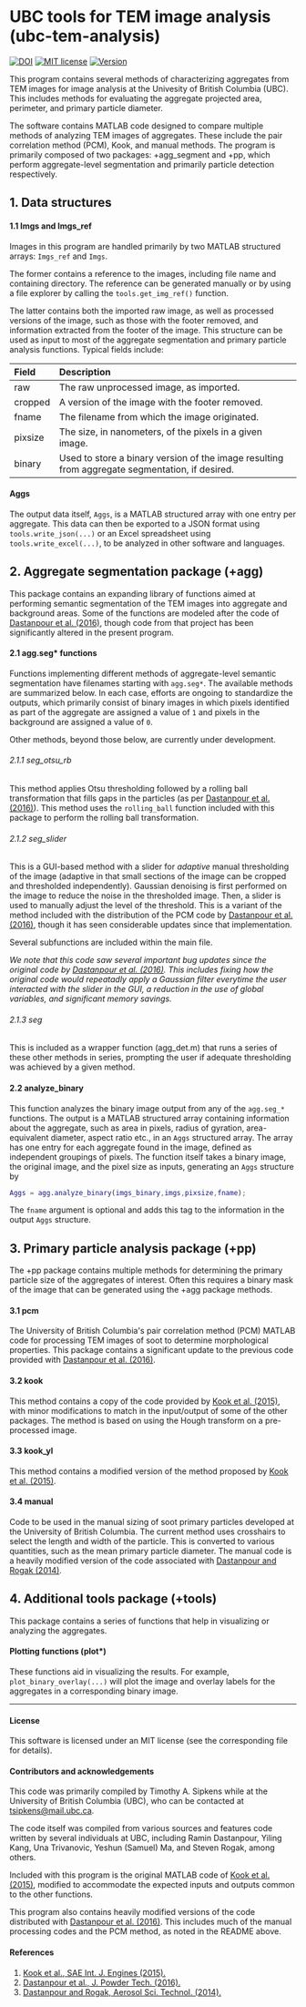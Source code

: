 
# UBC tools for TEM image analysis (ubc-tem-analysis)

[![DOI](https://zenodo.org/badge/190795680.svg)](https://zenodo.org/badge/latestdoi/190795680)
[![MIT license](https://img.shields.io/badge/License-MIT-blue.svg)](https://lbesson.mit-license.org/)
[![Version](https://img.shields.io/badge/Version-0.4+-blue.svg)]()

This program contains several methods of characterizing aggregates from
TEM images for image analysis at the Univesity of British Columbia (UBC).
This includes methods for evaluating the aggregate projected area, perimeter,
and primary particle diameter.

The software contains MATLAB code designed to compare multiple
methods of analyzing TEM images of aggregates. These include the
pair correlation method (PCM), Kook, and manual methods. The program
is primarily composed of two packages: +agg_segment and +pp, which perform
aggregate-level segmentation and primarily particle detection respectively.

## 1. Data structures

#### 1.1 Imgs and Imgs_ref

Images in this program are handled primarily by two MATLAB structured arrays: `Imgs_ref` and `Imgs`. 

The former contains a reference to the images, including file name and containing directory. The reference can be generated manually or by using a file explorer by calling the `tools.get_img_ref()` function. 

The latter contains both the imported raw image, as well as processed
versions of the image, such as those with the footer removed,
and information extracted from the footer of the image.
This structure can be used as input to most of the aggregate
segmentation and primary particle analysis functions. Typical
fields include:

| Field | Description |
| :---  | :--- |
| raw | The raw unprocessed image, as imported. |
| cropped | A version of the image with the footer removed. |
| fname | The filename from which the image originated. |
| pixsize | The size, in nanometers, of the pixels in a given image. |
| binary | Used to store a binary version of the image resulting from aggregate segmentation, if desired. |

#### Aggs

The output data itself, `Aggs`, is a MATLAB structured array with one
entry per aggregate. This data can then be exported to a JSON
format using `tools.write_json(...)` or an Excel spreadsheet using `tools.write_excel(...)`, to be analyzed in other
software and languages.


## 2. Aggregate segmentation package (+agg)

This package contains an expanding library of functions aimed at
performing semantic segmentation of the TEM images into aggregate
and background areas. Some of the functions are modeled after the code of
[Dastanpour et al. (2016)][dastanpour2016], though code from that project has been
significantly altered in the present program.

#### 2.1 agg.seg* functions

Functions implementing different methods of aggregate-level semantic
segmentation have filenames starting with `agg.seg*`. The available methods are
summarized below. In each case, efforts are ongoing to standardize
the outputs, which primarily consist of binary images in which pixels
identified as part of the aggregate are assigned a value of `1`
and pixels in the background are assigned a value of `0`.

Other methods, beyond those below, are currently under development.

###### 2.1.1 seg_otsu_rb

This method applies Otsu thresholding followed by a rolling ball transformation
that fills gaps in the particles (as per [Dastanpour et al. (2016)][dastanpour2016]).
This method uses the `rolling_ball` function included with this
package to perform the rolling ball transformation.

###### 2.1.2 seg_slider

This is a GUI-based method with a slider for *adaptive* manual thresholding of the image
(adaptive in that small sections of the image can be cropped and thresholded independently). 
Gaussian denoising is first performed on the image to reduce the noise in
the thresholded image. Then, a slider is used to manually adjust
the level of the threshold. This is a variant of the method included with the distribution of the PCM
code by [Dastanpour et al. (2016)][dastanpour2016], though it has seen considerable updates
since that implementation.

Several subfunctions are included within the main file.

*We note that this code saw several important bug updates since the original code by [Dastanpour et al. (2016)][dastanpour2016]. 
This includes fixing how the original code would repeatadly apply a Gaussian filter everytime the user interacted
with the slider in the GUI, a reduction in the use of global variables, and significant memory savings.*

###### 2.1.3 seg

This is included as a wrapper function (agg_det.m) that runs a
series of these other methods in series, prompting the user
if adequate thresholding was achieved by a given method.

#### 2.2 analyze_binary

This function analyzes the binary image output from any of
the `agg.seg_*` functions. The output is a MATLAB structured array
containing information about the aggregate, such as area
in pixels, radius of gyration, area-equivalent diameter, aspect ratio
etc., in an `Aggs` structured array. The array has one entry for 
each aggregate found in the image, defined as independent groupings of pixels. 
The function itself takes a binary image, 
the original image, and the pixel size as inputs, generating an `Aggs` structure by

```Matlab
Aggs = agg.analyze_binary(imgs_binary,imgs,pixsize,fname);
```

The `fname` argument is optional and adds this tag to the information 
in the output `Aggs` structure. 


## 3. Primary particle analysis package (+pp)

The +pp package contains multiple methods for determining the primary
particle size of the aggregates of interest. Often this requires a binary
mask of the image that can be generated using the +agg package methods.

#### 3.1 pcm

The University of British Columbia's pair correlation method (PCM)
MATLAB code for processing TEM images of soot to determine morphological
properties. This package contains a significant update to the previous
code provided with [Dastanpour et al. (2016)][dastanpour2016].

#### 3.2 kook

This method contains a copy of the code provided by [Kook et al. (2015)][kook],
with minor modifications to match in the input/output of some of the
other packages. The method is based on using the Hough transform
on a pre-processed image.

#### 3.3 kook_yl

This method contains a modified version of the method proposed
by [Kook et al. (2015)][kook].

#### 3.4 manual

Code to be used in the manual sizing of soot primary particles developed
at the University of British Columbia. The current method uses crosshairs
to select the length and width of the particle. This is converted to
various quantities, such as the mean primary particle diameter. The manual
code is a heavily modified version of the code associated
with [Dastanpour and Rogak (2014)][dastanpour2014].


## 4. Additional tools package (+tools)

This package contains a series of functions that help in visualizing or
analyzing the aggregates.

#### Plotting functions (plot*)

These functions aid in visualizing the results. For example, `plot_binary_overlay(...)`
will plot the image and overlay labels for the aggregates in a corresponding
binary image.

--------------------------------------------------------------------------

#### License

This software is licensed under an MIT license (see the corresponding file
for details).


#### Contributors and acknowledgements

This code was primarily compiled by Timothy A. Sipkens while at the
University of British Columbia (UBC), who can be contacted at
[tsipkens@mail.ubc.ca](mailto:tsipkens@mail.ubc.ca).

The code itself was compiled from various sources and features code written by
several individuals at UBC, including Ramin Dastanpour,
Yiling Kang, Una Trivanovic, Yeshun (Samuel) Ma, and Steven Rogak, among others.

Included with this program is the original MATLAB code of [Kook et al. (2015)][kook],
modified to accommodate the expected inputs and outputs common
to the other functions.

This program also contains heavily modified versions
of the code distributed with [Dastanpour et al. (2016)][dastanpour2016].
This includes much of the manual processing codes and the PCM method, as
noted in the README above.


#### References

1. [Kook et al., SAE Int. J. Engines (2015).][kook]
2. [Dastanpour et al., J. Powder Tech. (2016).][dastanpour2016]
3. [Dastanpour and Rogak, Aerosol Sci. Technol. (2014).][dastanpour2014]

[kook]: https://doi.org/10.4271/2015-01-1991
[dastanpour2016]: https://doi.org/10.1016/j.powtec.2016.03.027
[dastanpour2014]: https://doi.org/10.1080/02786826.2014.955565
